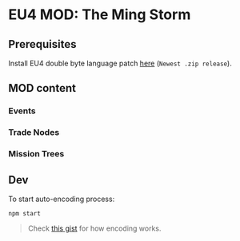 # EU4 MOD: The Ming Storm

## Prerequisites

Install EU4 double byte language patch [here](https://github.com/matanki-saito/EU4dll/releases) (`Newest .zip release`).

## MOD content
### Events

### Trade Nodes

### Mission Trees

## Dev

To start auto-encoding process:

```
npm start
```

> Check [this gist](https://gist.github.com/bruceCzK/96ad6e054111f929ed67291552d36334) for how encoding works.